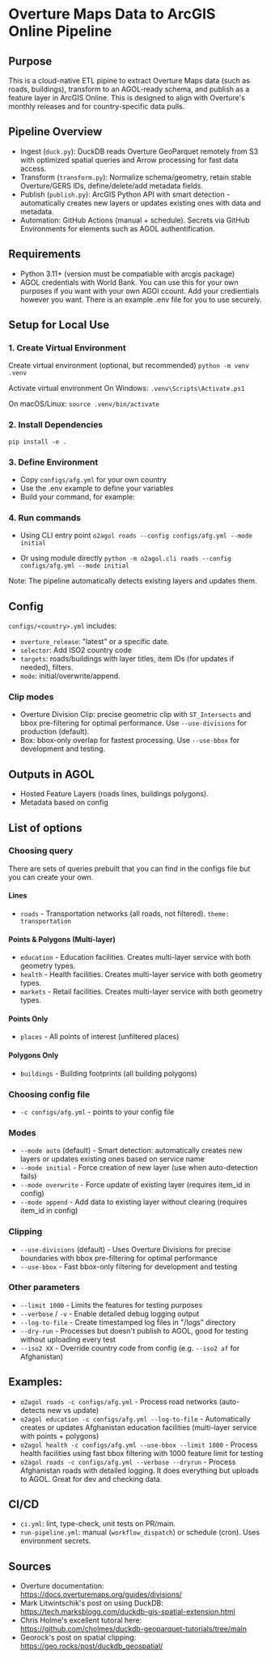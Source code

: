 # Overture Maps Data to ArcGIS Online Pipeline

## Purpose
This is a cloud-native ETL pipine to extract Overture Maps data (such as roads, buildings), transform to an AGOL-ready schema, and publish as a feature layer in ArcGIS Online. This is designed to align with Overture's monthly releases and for country-specific data pulls.

## Pipeline Overview
- Ingest (`duck.py`): DuckDB reads Overture GeoParquet remotely from S3 with optimized spatial queries and Arrow processing for fast data access.
- Transform (`transform.py`): Normalize schema/geometry, retain stable Overture/GERS IDs, define/delete/add metadata fields.
- Publish (`publish.py`): ArcGIS Python API with smart detection - automatically creates new layers or updates existing ones with data and metadata.
- Automation: GitHub Actions (manual + schedule). Secrets via GitHub Environments for elements such as AGOL authentification.

## Requirements
- Python 3.11+ (version must be compatiable with arcgis package)
- AGOL credentials with World Bank. You can use this for your own purposes if you want with your own AGOl ccount. Add your credientials however you want. There is an example .env file for you to use securely.

## Setup for Local Use

### 1. Create Virtual Environment
Create virtual environment (optional, but recommended)
`python -m venv .venv`

Activate virtual environment
On Windows:
`.venv\Scripts\Activate.ps1`

On macOS/Linux:
`source .venv/bin/activate`

### 2. Install Dependencies
`pip install -e .`

### 3. Define Environment
- Copy `configs/afg.yml` for your own country
- Use the .env example to define your variables  
- Build your command, for example:

### 4. Run commands
- Using CLI entry point
   `o2agol roads --config configs/afg.yml --mode initial`
   
- Or using module directly
   `python -m o2agol.cli roads --config configs/afg.yml --mode initial`

Note: The pipeline automatically detects existing layers and updates them.

## Config
`configs/<country>.yml` includes:
- `overture_release`: "latest" or a specific date.
- `selector`: Add ISO2 country code 
- `targets`: roads/buildings with layer titles, item IDs (for updates if needed), filters.
- `mode`: initial/overwrite/append.

### Clip modes
- Overture Division Clip: precise geometric clip with `ST_Intersects` and bbox pre-filtering for optimal performance. Use `--use-divisions` for production (default).
- Box: bbox-only overlap for fastest processing. Use `--use-bbox` for development and testing.

## Outputs in AGOL
- Hosted Feature Layers (roads lines, buildings polygons).
- Metadata based on config

## List of options

### Choosing query
There are sets of queries prebuilt that you can find in the configs file but you can create your own. 

#### Lines
- `roads` - Transportation networks (all roads, not filtered). `theme: transportation`

#### Points & Polygons (Multi-layer)
- `education` - Education facilities. Creates multi-layer service with both geometry types.
- `health` - Health facilities. Creates multi-layer service with both geometry types.
- `markets` - Retail facilities. Creates multi-layer service with both geometry types.

#### Points Only
- `places` - All points of interest (unfiltered places)

#### Polygons Only
- `buildings` - Building footprints (all building polygons) 

### Choosing config file
- `-c configs/afg.yml` - points to your config file

### Modes
- `--mode auto` (default) - Smart detection: automatically creates new layers or updates existing ones based on service name
- `--mode initial` - Force creation of new layer (use when auto-detection fails)
- `--mode overwrite` - Force update of existing layer (requires item_id in config)
- `--mode append` - Add data to existing layer without clearing (requires item_id in config)

### Clipping
- `--use-divisions` (default) - Uses Overture Divisions for precise boundaries with bbox pre-filtering for optimal performance
- `--use-bbox` - Fast bbox-only filtering for development and testing

### Other parameters
- `--limit 1000` - Limits the features for testing purposes
- `--verbose` / `-v` - Enable detailed debug logging output  
- `--log-to-file` - Create timestamped log files in "/logs" directory
- `--dry-run` - Processes but doesn't publish to AGOL, good for testing without uploading every test
- `--iso2 XX` - Override country code from config (e.g. `--iso2 af` for Afghanistan)

## Examples:

- `o2agol roads -c configs/afg.yml` - Process road networks (auto-detects new vs update)
- `o2agol education -c configs/afg.yml --log-to-file` - Automatically creates or updates Afghanistan education facilities (multi-layer service with points + polygons)
- `o2agol health -c configs/afg.yml --use-bbox --limit 1000` - Process health facilities using fast bbox filtering with 1000 feature limit for testing
- `o2agol roads -c configs/afg.yml --verbose --dryrun` - Process Afghanistan roads with detailed logging. It does everything but uploads to AGOL. Great for dev and checking data.

## CI/CD
- `ci.yml`: lint, type-check, unit tests on PR/main.
- `run-pipeline.yml`: manual (`workflow_dispatch`) or schedule (cron). Uses environment secrets.

## Sources
- Overture documentation: https://docs.overturemaps.org/guides/divisions/
- Mark Litwintschik's post on using DuckDB: https://tech.marksblogg.com/duckdb-gis-spatial-extension.html
- Chris Holme's excellent tutoral here: https://github.com/cholmes/duckdb-geoparquet-tutorials/tree/main
- Georock's post on spatial clipping: https://geo.rocks/post/duckdb_geospatial/